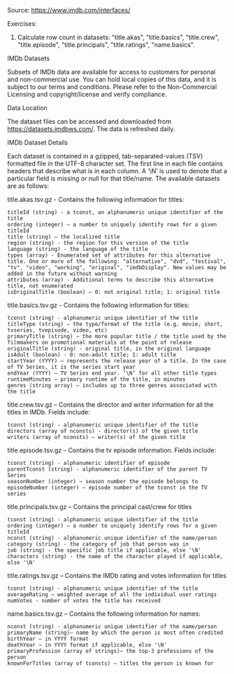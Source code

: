 Source: https://www.imdb.com/interfaces/

Exercises:
1. Calculate row count in datasets: 
"title.akas", "title.basics", "title.crew", "title.episode", "title.principals", "title.ratings", "name.basics".

IMDb Datasets

Subsets of IMDb data are available for access to customers for personal and non-commercial use. You can hold local copies of this data, and it is subject to our terms and conditions. Please refer to the Non-Commercial Licensing and copyright/license and verify compliance.

Data Location

The dataset files can be accessed and downloaded from https://datasets.imdbws.com/. The data is refreshed daily.

IMDb Dataset Details

Each dataset is contained in a gzipped, tab-separated-values (TSV) formatted file in the UTF-8 character set. The first line in each file contains headers that describe what is in each column. A ‘\N’ is used to denote that a particular field is missing or null for that title/name. The available datasets are as follows:

title.akas.tsv.gz - Contains the following information for titles:

    titleId (string) - a tconst, an alphanumeric unique identifier of the title
    ordering (integer) – a number to uniquely identify rows for a given titleId
    title (string) – the localized title
    region (string) - the region for this version of the title
    language (string) - the language of the title
    types (array) - Enumerated set of attributes for this alternative title. One or more of the following: "alternative", "dvd", "festival", "tv", "video", "working", "original", "imdbDisplay". New values may be added in the future without warning
    attributes (array) - Additional terms to describe this alternative title, not enumerated
    isOriginalTitle (boolean) – 0: not original title; 1: original title

title.basics.tsv.gz - Contains the following information for titles:

    tconst (string) - alphanumeric unique identifier of the title
    titleType (string) – the type/format of the title (e.g. movie, short, tvseries, tvepisode, video, etc)
    primaryTitle (string) – the more popular title / the title used by the filmmakers on promotional materials at the point of release
    originalTitle (string) - original title, in the original language
    isAdult (boolean) - 0: non-adult title; 1: adult title
    startYear (YYYY) – represents the release year of a title. In the case of TV Series, it is the series start year
    endYear (YYYY) – TV Series end year. ‘\N’ for all other title types
    runtimeMinutes – primary runtime of the title, in minutes
    genres (string array) – includes up to three genres associated with the title

title.crew.tsv.gz – Contains the director and writer information for all the titles in IMDb. Fields include:

    tconst (string) - alphanumeric unique identifier of the title
    directors (array of nconsts) - director(s) of the given title
    writers (array of nconsts) – writer(s) of the given title

title.episode.tsv.gz – Contains the tv episode information. Fields include:

    tconst (string) - alphanumeric identifier of episode
    parentTconst (string) - alphanumeric identifier of the parent TV Series
    seasonNumber (integer) – season number the episode belongs to
    episodeNumber (integer) – episode number of the tconst in the TV series

title.principals.tsv.gz – Contains the principal cast/crew for titles

    tconst (string) - alphanumeric unique identifier of the title
    ordering (integer) – a number to uniquely identify rows for a given titleId
    nconst (string) - alphanumeric unique identifier of the name/person
    category (string) - the category of job that person was in
    job (string) - the specific job title if applicable, else '\N'
    characters (string) - the name of the character played if applicable, else '\N'

title.ratings.tsv.gz – Contains the IMDb rating and votes information for titles

    tconst (string) - alphanumeric unique identifier of the title
    averageRating – weighted average of all the individual user ratings
    numVotes - number of votes the title has received

name.basics.tsv.gz – Contains the following information for names:

    nconst (string) - alphanumeric unique identifier of the name/person
    primaryName (string)– name by which the person is most often credited
    birthYear – in YYYY format
    deathYear – in YYYY format if applicable, else '\N'
    primaryProfession (array of strings)– the top-3 professions of the person
    knownForTitles (array of tconsts) – titles the person is known for